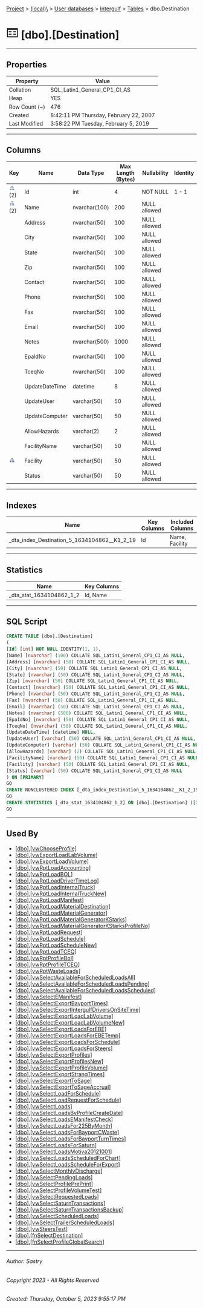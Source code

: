 #### 

[Project](../../../../index.md) > [(local)\\](../../../index.md) > [User databases](../../index.md) > [Intergulf](../index.md) > [Tables](Tables.md) > dbo.Destination

# ![Tables](../../../../Images/Table32.png) [dbo].[Destination]

---

## <a name="#properties"></a>Properties

| Property | Value |
|---|---|
| Collation | SQL_Latin1_General_CP1_CI_AS |
| Heap | YES |
| Row Count (~) | 476 |
| Created | 8:42:11 PM Thursday, February 22, 2007 |
| Last Modified | 3:58:22 PM Tuesday, February 5, 2019 |


---

## <a name="#columns"></a>Columns

| Key | Name | Data Type | Max Length (Bytes) | Nullability | Identity |
|---|---|---|---|---|---|
| [![Indexes _dta_index_Destination_5_1634104862__K1_2_19, _dta_stat_1634104862_1_2](../../../../Images/Index.png)](#indexes)(2) | Id | int | 4 | NOT NULL | 1 - 1 |
| [![Indexes _dta_index_Destination_5_1634104862__K1_2_19, _dta_stat_1634104862_1_2](../../../../Images/Index.png)](#indexes)(2) | Name | nvarchar(100) | 200 | NULL allowed |  |
|  | Address | nvarchar(50) | 100 | NULL allowed |  |
|  | City | nvarchar(50) | 100 | NULL allowed |  |
|  | State | nvarchar(50) | 100 | NULL allowed |  |
|  | Zip | nvarchar(50) | 100 | NULL allowed |  |
|  | Contact | nvarchar(50) | 100 | NULL allowed |  |
|  | Phone | nvarchar(50) | 100 | NULL allowed |  |
|  | Fax | nvarchar(50) | 100 | NULL allowed |  |
|  | Email | nvarchar(50) | 100 | NULL allowed |  |
|  | Notes | nvarchar(500) | 1000 | NULL allowed |  |
|  | EpaIdNo | nvarchar(50) | 100 | NULL allowed |  |
|  | TceqNo | nvarchar(50) | 100 | NULL allowed |  |
|  | UpdateDateTime | datetime | 8 | NULL allowed |  |
|  | UpdateUser | varchar(50) | 50 | NULL allowed |  |
|  | UpdateComputer | varchar(50) | 50 | NULL allowed |  |
|  | AllowHazards | varchar(2) | 2 | NULL allowed |  |
|  | FacilityName | varchar(50) | 50 | NULL allowed |  |
| [![Indexes _dta_index_Destination_5_1634104862__K1_2_19](../../../../Images/Index.png)](#indexes) | Facility | varchar(50) | 50 | NULL allowed |  |
|  | Status | varchar(50) | 50 | NULL allowed |  |


---

## <a name="#indexes"></a>Indexes

| Name | Key Columns | Included Columns |
|---|---|---|
| _dta_index_Destination_5_1634104862__K1_2_19 | Id | Name, Facility |


---

## <a name="#statistics"></a>Statistics

| Name | Key Columns |
|---|---|
| _dta_stat_1634104862_1_2 | Id, Name |


---

## <a name="#sqlscript"></a>SQL Script

```sql
CREATE TABLE [dbo].[Destination]
(
[Id] [int] NOT NULL IDENTITY(1, 1),
[Name] [nvarchar] (100) COLLATE SQL_Latin1_General_CP1_CI_AS NULL,
[Address] [nvarchar] (50) COLLATE SQL_Latin1_General_CP1_CI_AS NULL,
[City] [nvarchar] (50) COLLATE SQL_Latin1_General_CP1_CI_AS NULL,
[State] [nvarchar] (50) COLLATE SQL_Latin1_General_CP1_CI_AS NULL,
[Zip] [nvarchar] (50) COLLATE SQL_Latin1_General_CP1_CI_AS NULL,
[Contact] [nvarchar] (50) COLLATE SQL_Latin1_General_CP1_CI_AS NULL,
[Phone] [nvarchar] (50) COLLATE SQL_Latin1_General_CP1_CI_AS NULL,
[Fax] [nvarchar] (50) COLLATE SQL_Latin1_General_CP1_CI_AS NULL,
[Email] [nvarchar] (50) COLLATE SQL_Latin1_General_CP1_CI_AS NULL,
[Notes] [nvarchar] (500) COLLATE SQL_Latin1_General_CP1_CI_AS NULL,
[EpaIdNo] [nvarchar] (50) COLLATE SQL_Latin1_General_CP1_CI_AS NULL,
[TceqNo] [nvarchar] (50) COLLATE SQL_Latin1_General_CP1_CI_AS NULL,
[UpdateDateTime] [datetime] NULL,
[UpdateUser] [varchar] (50) COLLATE SQL_Latin1_General_CP1_CI_AS NULL,
[UpdateComputer] [varchar] (50) COLLATE SQL_Latin1_General_CP1_CI_AS NULL,
[AllowHazards] [varchar] (2) COLLATE SQL_Latin1_General_CP1_CI_AS NULL,
[FacilityName] [varchar] (50) COLLATE SQL_Latin1_General_CP1_CI_AS NULL,
[Facility] [varchar] (50) COLLATE SQL_Latin1_General_CP1_CI_AS NULL,
[Status] [varchar] (50) COLLATE SQL_Latin1_General_CP1_CI_AS NULL
) ON [PRIMARY]
GO
CREATE NONCLUSTERED INDEX [_dta_index_Destination_5_1634104862__K1_2_19] ON [dbo].[Destination] ([Id]) INCLUDE ([Name], [Facility]) ON [PRIMARY]
GO
CREATE STATISTICS [_dta_stat_1634104862_1_2] ON [dbo].[Destination] ([Id], [Name])
GO

```


---

## <a name="#usedby"></a>Used By

* [[dbo].[vwChooseProfile]](../Views/dbo_vwChooseProfile.md)
* [[dbo].[vwExportLoadLabVolume]](../Views/dbo_vwExportLoadLabVolume.md)
* [[dbo].[vwExportLoadVolume]](../Views/dbo_vwExportLoadVolume.md)
* [[dbo].[vwRptLoadAccounting]](../Views/dbo_vwRptLoadAccounting.md)
* [[dbo].[vwRptLoadBOL]](../Views/dbo_vwRptLoadBOL.md)
* [[dbo].[vwRptLoadDriverTimeLog]](../Views/dbo_vwRptLoadDriverTimeLog.md)
* [[dbo].[vwRptLoadInternalTruck]](../Views/dbo_vwRptLoadInternalTruck.md)
* [[dbo].[vwRptLoadInternalTruckNew]](../Views/dbo_vwRptLoadInternalTruckNew.md)
* [[dbo].[vwRptLoadManifest]](../Views/dbo_vwRptLoadManifest.md)
* [[dbo].[vwRptLoadMaterialDestination]](../Views/dbo_vwRptLoadMaterialDestination.md)
* [[dbo].[vwRptLoadMaterialGenerator]](../Views/dbo_vwRptLoadMaterialGenerator.md)
* [[dbo].[vwRptLoadMaterialGeneratorKStarks]](../Views/dbo_vwRptLoadMaterialGeneratorKStarks.md)
* [[dbo].[vwRptLoadMaterialGeneratorKStarksProfileNo]](../Views/dbo_vwRptLoadMaterialGeneratorKStarksProfileNo.md)
* [[dbo].[vwRptLoadRequest]](../Views/dbo_vwRptLoadRequest.md)
* [[dbo].[vwRptLoadSchedule]](../Views/dbo_vwRptLoadSchedule.md)
* [[dbo].[vwRptLoadScheduleNew]](../Views/dbo_vwRptLoadScheduleNew.md)
* [[dbo].[vwRptLoadTCEQ]](../Views/dbo_vwRptLoadTCEQ.md)
* [[dbo].[vwRptProfileBol]](../Views/dbo_vwRptProfileBol.md)
* [[dbo].[vwRptProfileTCEQ]](../Views/dbo_vwRptProfileTCEQ.md)
* [[dbo].[vwRptWasteLoads]](../Views/dbo_vwRptWasteLoads.md)
* [[dbo].[vwSelectAvailableForScheduledLoadsAll]](../Views/dbo_vwSelectAvailableForScheduledLoadsAll.md)
* [[dbo].[vwSelectAvailableForScheduledLoadsPending]](../Views/dbo_vwSelectAvailableForScheduledLoadsPending.md)
* [[dbo].[vwSelectAvailableForScheduledLoadsScheduled]](../Views/dbo_vwSelectAvailableForScheduledLoadsScheduled.md)
* [[dbo].[vwSelectEManifest]](../Views/dbo_vwSelectEManifest.md)
* [[dbo].[vwSelectExportBayportTimes]](../Views/dbo_vwSelectExportBayportTimes.md)
* [[dbo].[vwSelectExportIntergulfDriversOnSiteTime]](../Views/dbo_vwSelectExportIntergulfDriversOnSiteTime.md)
* [[dbo].[vwSelectExportLoadLabVolume]](../Views/dbo_vwSelectExportLoadLabVolume.md)
* [[dbo].[vwSelectExportLoadLabVolumeNew]](../Views/dbo_vwSelectExportLoadLabVolumeNew.md)
* [[dbo].[vwSelectExportLoadsForEBE]](../Views/dbo_vwSelectExportLoadsForEBE.md)
* [[dbo].[vwSelectExportLoadsForEBETemp]](../Views/dbo_vwSelectExportLoadsForEBETemp.md)
* [[dbo].[vwSelectExportLoadsForSchedule]](../Views/dbo_vwSelectExportLoadsForSchedule.md)
* [[dbo].[vwSelectExportLoadsForSteers]](../Views/dbo_vwSelectExportLoadsForSteers.md)
* [[dbo].[vwSelectExportProfiles]](../Views/dbo_vwSelectExportProfiles.md)
* [[dbo].[vwSelectExportProfilesNew]](../Views/dbo_vwSelectExportProfilesNew.md)
* [[dbo].[vwSelectExportProfileVolume]](../Views/dbo_vwSelectExportProfileVolume.md)
* [[dbo].[vwSelectExportStrangTimes]](../Views/dbo_vwSelectExportStrangTimes.md)
* [[dbo].[vwSelectExportToSage]](../Views/dbo_vwSelectExportToSage.md)
* [[dbo].[vwSelectExportToSageAccrual]](../Views/dbo_vwSelectExportToSageAccrual.md)
* [[dbo].[vwSelectLoadForSchedule]](../Views/dbo_vwSelectLoadForSchedule.md)
* [[dbo].[vwSelectLoadRequestForSchedule]](../Views/dbo_vwSelectLoadRequestForSchedule.md)
* [[dbo].[vwSelectLoads]](../Views/dbo_vwSelectLoads.md)
* [[dbo].[vwSelectLoadsByProfileCreateDate]](../Views/dbo_vwSelectLoadsByProfileCreateDate.md)
* [[dbo].[vwSelectLoadsEManifestCheck]](../Views/dbo_vwSelectLoadsEManifestCheck.md)
* [[dbo].[vwSelectLoadsFor225ByMonth]](../Views/dbo_vwSelectLoadsFor225ByMonth.md)
* [[dbo].[vwSelectLoadsForBayportCWaste]](../Views/dbo_vwSelectLoadsForBayportCWaste.md)
* [[dbo].[vwSelectLoadsForBayportTurnTimes]](../Views/dbo_vwSelectLoadsForBayportTurnTimes.md)
* [[dbo].[vwSelectLoadsForSaturn]](../Views/dbo_vwSelectLoadsForSaturn.md)
* [[dbo].[vwSelectLoadsMotiva20121001]](../Views/dbo_vwSelectLoadsMotiva20121001.md)
* [[dbo].[vwSelectLoadsScheduledForChart]](../Views/dbo_vwSelectLoadsScheduledForChart.md)
* [[dbo].[vwSelectLoadsScheduleForExport]](../Views/dbo_vwSelectLoadsScheduleForExport.md)
* [[dbo].[vwSelectMonthlyDischarge]](../Views/dbo_vwSelectMonthlyDischarge.md)
* [[dbo].[vwSelectPendingLoads]](../Views/dbo_vwSelectPendingLoads.md)
* [[dbo].[vwSelectProfilePrePrint]](../Views/dbo_vwSelectProfilePrePrint.md)
* [[dbo].[vwSelectProfileVolumeTest]](../Views/dbo_vwSelectProfileVolumeTest.md)
* [[dbo].[vwSelectRequestedLoads]](../Views/dbo_vwSelectRequestedLoads.md)
* [[dbo].[vwSelectSaturnTransactions]](../Views/dbo_vwSelectSaturnTransactions.md)
* [[dbo].[vwSelectSaturnTransactionsBackup]](../Views/dbo_vwSelectSaturnTransactionsBackup.md)
* [[dbo].[vwSelectScheduledLoads]](../Views/dbo_vwSelectScheduledLoads.md)
* [[dbo].[vwSelectTrailerScheduledLoads]](../Views/dbo_vwSelectTrailerScheduledLoads.md)
* [[dbo].[vwSteersTest]](../Views/dbo_vwSteersTest.md)
* [[dbo].[fnSelectDestination]](../Programmability/Functions/Table-valued_Functions/dbo_fnSelectDestination.md)
* [[dbo].[fnSelectProfileGlobalSearch]](../Programmability/Functions/Table-valued_Functions/dbo_fnSelectProfileGlobalSearch.md)


---

###### Author:  Sastry

###### Copyright 2023 - All Rights Reserved

###### Created: Thursday, October 5, 2023 9:55:17 PM

